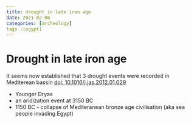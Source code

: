 ```yaml
---
title: drought in late iron age
date: 2021-02-06
categories: [archeology]
tags :[egypt]
---
```


# Drought in late iron age

It seems now established that 3 drought events were recorded in Mediterean bassin [doi: 10.1016/j.jas.2012.01.029](https://sci-hub.st/https://doi.org/10.1016/j.jas.2012.01.029)
* Younger Dryas 
* an aridization event at 3150 BC
* 1150 BC - collapse of Mediteranean bronze age civilisation (aka sea people invading Egypt)
